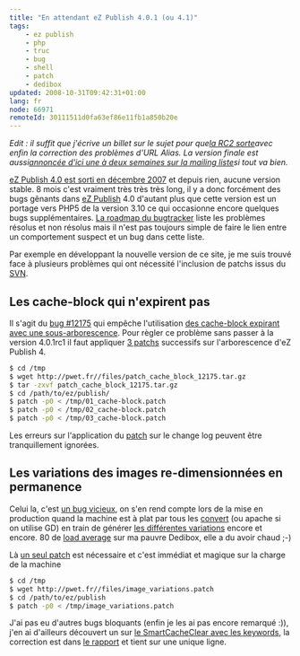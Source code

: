 ```yaml
---
title: "En attendant eZ Publish 4.0.1 (ou 4.1)"
tags:
    - ez publish
    - php
    - truc
    - bug
    - shell
    - patch
    - dedibox
updated: 2008-10-31T09:42:31+01:00
lang: fr
node: 66971
remoteId: 30111511d0fa63ef86e11fb1a850b20e
---
```


*Edit : il suffit que j'écrive un billet sur le sujet pour que*[*la RC2 sorte*](http://ez.no/developer/news/ez_publish_4_0_1rc2_3_10_1rc2_released)*avec enfin la correction des problèmes d'URL Alias. La version finale est aussi*[*annoncée d'ici une à deux semaines sur la mailing liste*](http://lists.ez.no/pipermail/sdk-public/2008-August/002773.html)*si tout va bien.*


[eZ Publish 4.0 est sorti en décembre 2007](/post/ez-publish-4) et depuis rien, aucune version stable. 8 mois c'est vraiment très très très long, il y a donc forcément des bugs gênants dans [eZ Publish](/tag/ez+publish) 4.0 d'autant plus que cette version est un portage vers PHP5 de la version 3.10 ce qui occasionne encore quelques bugs supplémentaires. [La roadmap du bugtracker](http://issues.ez.no/RoadMap.php?Id=732&amp;ProjectId=3) liste les problèmes résolus et non résolus mais il n'est pas toujours simple de faire le lien entre un comportement suspect et un bug dans cette liste.


Par exemple en développant la nouvelle version de ce site, je me suis trouvé face à plusieurs problèmes qui ont nécessité l'inclusion de patchs issus du [SVN](http://pubsvn.ez.no/websvn2/listing.php?repname=nextgen&amp;path=/&amp;sc=1).


## Les cache-block qui n'expirent pas


Il s'agit du [bug #12175](http://issues.ez.no/12175) qui empêche l'utilisation [des cache-block expirant avec une sous-arborescence](http://ez.no/doc/ez_publish/technical_manual/4_0/reference/template_functions/miscellaneous/cache_block). Pour règler ce problème sans passer à la version 4.0.1rc1 il faut appliquer [3 patchs](/files/patch_cache_block_12175.tar.gz) successifs sur l'arborescence d'eZ Publish 4.

``` bash
$ cd /tmp
$ wget http://pwet.fr//files/patch_cache_block_12175.tar.gz
$ tar -zxvf patch_cache_block_12175.tar.gz
$ cd /path/to/ez/publish/
$ patch -p0 < /tmp/01_cache-block.patch
$ patch -p0 < /tmp/02_cache-block.patch
$ patch -p0 < /tmp/03_cache-block.patch

```


Les erreurs sur l'application du [patch](http://pwet.fr/man/linux/commandes/posix/patch) sur le change log peuvent être tranquillement ignorées.


## Les variations des images re-dimensionnées en permanence


Celui la, c'est [un bug vicieux](http://issues.ez.no/12386), on s'en rend compte lors de la mise en production quand la machine est à plat par tous les [convert](http://pwet.fr/man/linux/commandes/convert) (ou apache si on utilise GD) en train de générer [les différentes variations](http://ez.no/doc/ez_publish/technical_manual/4_0/reference/datatypes/image) encore et encore. 80 de [load average](/post/load-average-ou-charge-d-une-machine-unix-linux) sur ma pauvre Dedibox, elle a du avoir chaud ;-)


Là [un seul patch](/files/image_variations.patch) est nécessaire et c'est immédiat et magique sur la charge de la machine

``` bash
$ cd /tmp
$ wget http://pwet.fr//files/image_variations.patch
$ cd /path/to/ez/publish
$ patch -p0 < /tmp/image_variations.patch

```


J'ai pas eu d'autres bugs bloquants (enfin je les ai pas encore remarqué :)), j'en ai d'ailleurs découvert un sur [le SmartCacheClear avec les keywords](http://issues.ez.no/13449), la correction est dans [le rapport](http://issues.ez.no/13449) et tient sur une unique ligne.

